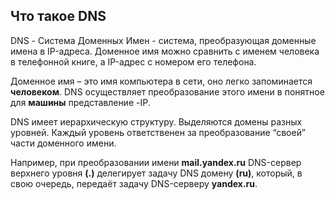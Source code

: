 ## Что такое DNS

DNS - Система Доменных Имен - система, преобразующая доменные имена в IP-адреса. 
Доменное имя можно сравнить с именем человека в телефонной книге, а IP-адрес с номером его  телефона. 

Доменное имя – это имя компьютера в сети, оно легко запоминается **человеком**. DNS осуществляет преобразование этого имени в понятное для **машины** представление -IP.
 
DNS имеет иерархическую структуру. Выделяются домены разных уровней. Каждый уровень ответственен за преобразование  “своей” части доменного имени. 

Например, при преобразовании имени **mail.yandex.ru** DNS-сервер верхнего уровня **(.)** делегирует задачу DNS домену **(ru)**, который, в свою очередь, передаёт задачу DNS-серверу **yandex.ru**.

